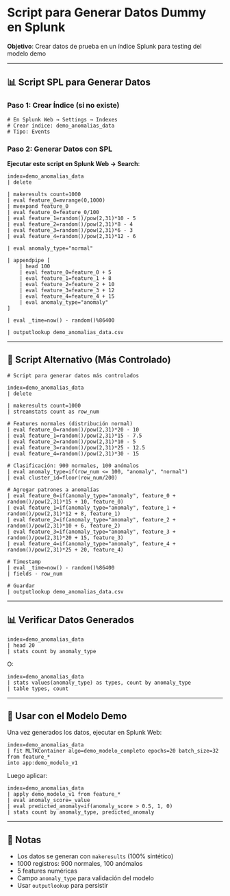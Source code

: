 # Script para Generar Datos Dummy en Splunk

**Objetivo**: Crear datos de prueba en un índice Splunk para testing del modelo demo

---

## 📊 Script SPL para Generar Datos

### Paso 1: Crear Índice (si no existe)

```spl
# En Splunk Web → Settings → Indexes
# Crear índice: demo_anomalias_data
# Tipo: Events
```

### Paso 2: Generar Datos con SPL

**Ejecutar este script en Splunk Web → Search**:

```spl
index=demo_anomalias_data
| delete

| makeresults count=1000
| eval feature_0=mvrange(0,1000)
| mvexpand feature_0
| eval feature_0=feature_0/100
| eval feature_1=random()/pow(2,31)*10 - 5
| eval feature_2=random()/pow(2,31)*8 - 4
| eval feature_3=random()/pow(2,31)*6 - 3
| eval feature_4=random()/pow(2,31)*12 - 6

| eval anomaly_type="normal"

| appendpipe [
    | head 100
    | eval feature_0=feature_0 + 5
    | eval feature_1=feature_1 + 8
    | eval feature_2=feature_2 + 10
    | eval feature_3=feature_3 + 12
    | eval feature_4=feature_4 + 15
    | eval anomaly_type="anomaly"
]

| eval _time=now() - random()%86400

| outputlookup demo_anomalias_data.csv
```

---

## 🔧 Script Alternativo (Más Controlado)

```spl
# Script para generar datos más controlados

index=demo_anomalias_data
| delete

| makeresults count=1000
| streamstats count as row_num

# Features normales (distribución normal)
| eval feature_0=random()/pow(2,31)*20 - 10
| eval feature_1=random()/pow(2,31)*15 - 7.5
| eval feature_2=random()/pow(2,31)*10 - 5
| eval feature_3=random()/pow(2,31)*25 - 12.5
| eval feature_4=random()/pow(2,31)*30 - 15

# Clasificación: 900 normales, 100 anómalos
| eval anomaly_type=if(row_num <= 100, "anomaly", "normal")
| eval cluster_id=floor(row_num/200)

# Agregar patrones a anomalías
| eval feature_0=if(anomaly_type="anomaly", feature_0 + random()/pow(2,31)*15 + 10, feature_0)
| eval feature_1=if(anomaly_type="anomaly", feature_1 + random()/pow(2,31)*12 + 8, feature_1)
| eval feature_2=if(anomaly_type="anomaly", feature_2 + random()/pow(2,31)*10 + 6, feature_2)
| eval feature_3=if(anomaly_type="anomaly", feature_3 + random()/pow(2,31)*20 + 15, feature_3)
| eval feature_4=if(anomaly_type="anomaly", feature_4 + random()/pow(2,31)*25 + 20, feature_4)

# Timestamp
| eval _time=now() - random()%86400
| fields - row_num

# Guardar
| outputlookup demo_anomalias_data.csv
```

---

## 📊 Verificar Datos Generados

```spl
index=demo_anomalias_data
| head 20
| stats count by anomaly_type
```

O:

```spl
index=demo_anomalias_data
| stats values(anomaly_type) as types, count by anomaly_type
| table types, count
```

---

## 🚀 Usar con el Modelo Demo

Una vez generados los datos, ejecutar en Splunk Web:

```spl
index=demo_anomalias_data
| fit MLTKContainer algo=demo_modelo_completo epochs=20 batch_size=32 
from feature_* 
into app:demo_modelo_v1
```

Luego aplicar:

```spl
index=demo_anomalias_data
| apply demo_modelo_v1 from feature_*
| eval anomaly_score=_value
| eval predicted_anomaly=if(anomaly_score > 0.5, 1, 0)
| stats count by anomaly_type, predicted_anomaly
```

---

## 📝 Notas

- Los datos se generan con `makeresults` (100% sintético)
- 1000 registros: 900 normales, 100 anómalos
- 5 features numéricas
- Campo `anomaly_type` para validación del modelo
- Usar `outputlookup` para persistir

